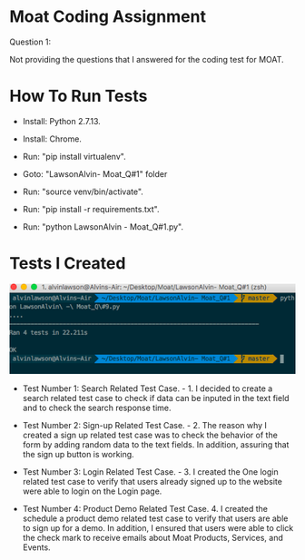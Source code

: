 # Moat Coding Assignment

Question 1:

Not providing the questions that I answered for the coding test for MOAT. 


# How To Run Tests

* Install: Python 2.7.13.

* Install: Chrome.

* Run: "pip install virtualenv".

* Goto: "LawsonAlvin- Moat_Q#1" folder

* Run: "source venv/bin/activate".

* Run: "pip install -r requirements.txt".

* Run: "python LawsonAlvin - Moat_Q#1.py".

# Tests I Created

![Image Tests Tests](https://raw.githubusercontent.com/al11588/MoatQACodingtest/master/tests.png?token=AFM1uDF6PkWxao8SqVUSbv5UYquhsCYiks5ZrEoWwA%3D%3D)

* Test Number 1: Search Related Test Case. - 1. I decided to create a search related test case to check if data can be inputed in the text field and to check the search response time.

* Test Number 2: Sign-up Related Test Case. - 2. The reason why I created a sign up related test case was to check the behavior of the form by adding random data to the text fields. In addition, assuring that the sign up button is working.


* Test Number 3: Login Related Test Case. - 3. I created the One login related test case to verify that users already signed up to the website were able to login on the Login page.


* Test Number 4: Product Demo Related Test Case. 4. I created the schedule a product demo related test case to verify that users are able to sign up for a demo. In addition, I ensured that users were able to click the check mark to receive emails about Moat Products, Services, and Events.  	
